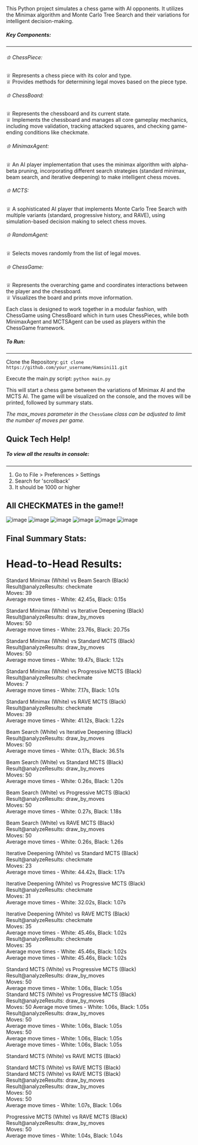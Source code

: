 This Python project simulates a chess game with AI opponents. It utilizes the Minimax algorithm and Monte Carlo Tree Search and their variations for intelligent decision-making.

##### Key Components:
---------------------
###### ♔ ChessPiece:
♕ Represents a chess piece with its color and type. <br/>
♕ Provides methods for determining legal moves based on the piece type.

###### ♔ ChessBoard:
♕ Represents the chessboard and its current state.<br/>
♕ Implements the chessboard and manages all core gameplay mechanics, including move validation, tracking attacked squares, and checking game-ending conditions like checkmate.

###### ♔ MinimaxAgent:
♕ An AI player implementation that uses the minimax algorithm with alpha-beta pruning, incorporating different search strategies (standard minimax, beam search, and iterative deepening) to make intelligent chess moves.

###### ♔ MCTS:
♕ A sophisticated AI player that implements Monte Carlo Tree Search with multiple variants (standard, progressive history, and RAVE), using simulation-based decision making to select chess moves.

###### ♔ RandomAgent:
♕ Selects moves randomly from the list of legal moves.

###### ♔ ChessGame:
♕ Represents the overarching game and coordinates interactions between the player and the chessboard.<br/>
♕ Visualizes the board and prints move information.

Each class is designed to work together in a modular fashion, with ChessGame using ChessBoard which in turn uses ChessPieces, while both MinimaxAgent and MCTSAgent can be used as players within the ChessGame framework.

##### To Run:
-------------
Clone the Repository:
```git clone https://github.com/your_username/Hamsini11.git```

Execute the main.py script:
```python main.py```

This will start a chess game between the variations of Minimax AI and the MCTS AI. The game will be visualized on the console, and the moves will be printed, followed by summary stats.

_The max_moves parameter in the_ ```ChessGame``` _class can be adjusted to limit the number of moves per game._

Quick Tech Help!
----------------
##### To view all the results in console:
-------------
1. Go to File > Preferences > Settings
2. Search for 'scrollback'
3. It should be 1000 or higher

All CHECKMATES in the game!!
----------------------------
![image](https://github.com/user-attachments/assets/67c35abe-5ba8-4f6d-a3e4-04cc165f1c33)
![image](https://github.com/user-attachments/assets/d7b97122-0730-484b-988b-83751268d394)
![image](https://github.com/user-attachments/assets/3e3f9fe2-3e34-4fa4-a7be-de49128a73e0)
![image](https://github.com/user-attachments/assets/5558e853-4137-434d-ae77-a4b1a46fea37)
![image](https://github.com/user-attachments/assets/acbee8e8-5546-4dfd-b321-9c89b43eb5f1)
![image](https://github.com/user-attachments/assets/f1ffa3bf-ddd0-4569-b5f6-4995161eb61a)

Final Summary Stats:
--------------------
Head-to-Head Results:
==================================================

Standard Minimax (White) vs Beam Search (Black)<br/>
Result@analyzeResults: checkmate<br/>
Moves: 39<br/>
Average move times - White: 42.45s, Black: 0.15s

Standard Minimax (White) vs Iterative Deepening (Black)<br/>
Result@analyzeResults: draw_by_moves<br/>
Moves: 50<br/>
Average move times - White: 23.76s, Black: 20.75s

Standard Minimax (White) vs Standard MCTS (Black)<br/>
Result@analyzeResults: draw_by_moves<br/>
Moves: 50<br/>
Average move times - White: 19.47s, Black: 1.12s

Standard Minimax (White) vs Progressive MCTS (Black)<br/>
Result@analyzeResults: checkmate<br/>
Moves: 7<br/>
Average move times - White: 7.17s, Black: 1.01s

Standard Minimax (White) vs RAVE MCTS (Black)<br/>
Result@analyzeResults: checkmate<br/>
Moves: 39<br/>
Average move times - White: 41.12s, Black: 1.22s

Beam Search (White) vs Iterative Deepening (Black)<br/>
Result@analyzeResults: draw_by_moves<br/>
Moves: 50<br/>
Average move times - White: 0.17s, Black: 36.51s

Beam Search (White) vs Standard MCTS (Black)<br/>
Result@analyzeResults: draw_by_moves<br/>
Moves: 50<br/>
Average move times - White: 0.26s, Black: 1.20s

Beam Search (White) vs Progressive MCTS (Black)<br/>
Result@analyzeResults: draw_by_moves<br/>
Moves: 50<br/>
Average move times - White: 0.27s, Black: 1.18s

Beam Search (White) vs RAVE MCTS (Black)<br/>
Result@analyzeResults: draw_by_moves<br/>
Moves: 50<br/>
Average move times - White: 0.26s, Black: 1.26s

Iterative Deepening (White) vs Standard MCTS (Black)<br/>
Result@analyzeResults: checkmate<br/>
Moves: 23<br/>
Average move times - White: 44.42s, Black: 1.17s

Iterative Deepening (White) vs Progressive MCTS (Black)<br/>
Result@analyzeResults: checkmate<br/>
Moves: 31<br/>
Average move times - White: 32.02s, Black: 1.07s

Iterative Deepening (White) vs RAVE MCTS (Black)<br/>
Result@analyzeResults: checkmate<br/>
Moves: 35<br/>
Average move times - White: 45.46s, Black: 1.02s<br/>
Result@analyzeResults: checkmate<br/>
Moves: 35<br/>
Average move times - White: 45.46s, Black: 1.02s<br/>
Average move times - White: 45.46s, Black: 1.02s<br/>

Standard MCTS (White) vs Progressive MCTS (Black)<br/>
Result@analyzeResults: draw_by_moves<br/>
Moves: 50<br/>
Average move times - White: 1.06s, Black: 1.05s<br/>
Standard MCTS (White) vs Progressive MCTS (Black)<br/>
Result@analyzeResults: draw_by_moves<br/>
Moves: 50
Average move times - White: 1.06s, Black: 1.05s<br/>
Result@analyzeResults: draw_by_moves<br/>
Moves: 50<br/>
Average move times - White: 1.06s, Black: 1.05s<br/>
Moves: 50<br/>
Average move times - White: 1.06s, Black: 1.05s<br/>
Average move times - White: 1.06s, Black: 1.05s<br/>

Standard MCTS (White) vs RAVE MCTS (Black)

Standard MCTS (White) vs RAVE MCTS (Black)<br/>
Standard MCTS (White) vs RAVE MCTS (Black)<br/>
Result@analyzeResults: draw_by_moves<br/>
Result@analyzeResults: draw_by_moves<br/>
Moves: 50<br/>
Moves: 50<br/>
Average move times - White: 1.07s, Black: 1.06s

Progressive MCTS (White) vs RAVE MCTS (Black)<br/>
Result@analyzeResults: draw_by_moves<br/>
Moves: 50<br/>
Average move times - White: 1.04s, Black: 1.04s
